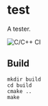 # test

A tester.

![C/C++ CI](https://github.com/gilbertoamarcon/catching/workflows/C/C++%20CI/badge.svg)

## Build

```
mkdir build
cd build
cmake ..
make
```
